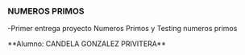 ### NUMEROS PRIMOS

<p>
-Primer entrega proyecto Numeros Primos y Testing numeros primos
</p>
**Alumno: CANDELA GONZALEZ PRIVITERA**
